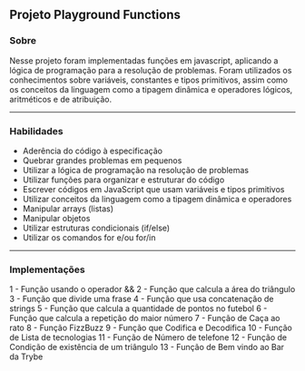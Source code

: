 ## Projeto Playground Functions

### Sobre

Nesse projeto foram implementadas funções em javascript, aplicando a lógica de programação para a resolução de problemas. Foram utilizados os conhecimentos sobre variáveis, constantes e tipos primitivos, assim como os conceitos da linguagem como a tipagem dinâmica e operadores lógicos, aritméticos e de atribuição.

---

### Habilidades

- Aderência do código à especificação
- Quebrar grandes problemas em pequenos
- Utilizar a lógica de programação na resolução de problemas
- Utilizar funções para organizar e estruturar do código
- Escrever códigos em JavaScript que usam variáveis e tipos primitivos
- Utilizar conceitos da linguagem como a tipagem dinâmica e operadores
- Manipular arrays (listas)
- Manipular objetos
- Utilizar estruturas condicionais (if/else)
- Utilizar os comandos for e/ou for/in

---

### Implementações

1 - Função usando o operador &&
2 - Função que calcula a área do triângulo
3 - Função que divide uma frase
4 - Função que usa concatenação de strings
5 - Função que calcula a quantidade de pontos no futebol
6 - Função que calcula a repetição do maior número
7 - Função de Caça ao rato
8 - Função FizzBuzz
9 - Função que Codifica e Decodifica
10 - Função de Lista de tecnologias
11 - Função de Número de telefone
12 - Função de Condição de existência de um triângulo
13 - Função de Bem vindo ao Bar da Trybe
